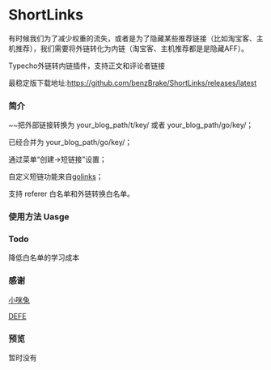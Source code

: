 # ShortLinks
有时候我们为了减少权重的流失，或者是为了隐藏某些推荐链接（比如淘宝客、主机推荐），我们需要将外链转化为内链（淘宝客、主机推荐都是是隐藏AFF）。

Typecho外链转内链插件，支持正文和评论者链接

最稳定版下载地址:https://github.com/benzBrake/ShortLinks/releases/latest
### 简介
~~把外部链接转换为 your_blog_path/t/key/ 或者 your_blog_path/go/key/；

已经合并为 your_blog_path/go/key/；

通过菜单“创建->短链接”设置；

自定义短链功能来自[golinks](http://defe.me/prg/429.html "golinks")；

支持 referer 白名单和外链转换白名单。
### 使用方法 Uasge
### Todo

降低白名单的学习成本

### 感谢
[小咪兔](http://forum.typecho.org/viewtopic.php?t=5576 "小咪兔")

[DEFE](http://defe.me/prg/429.html "golinks")

### 预览
暂时没有
